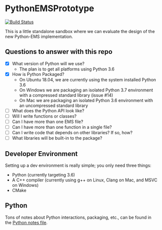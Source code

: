 # PythonEMSPrototype

[![Build Status](https://travis-ci.org/Myoldmopar/PythonEMSPrototype.svg?branch=master)](https://travis-ci.org/Myoldmopar/PythonEMSPrototype)

This is a little standalone sandbox where we can evaluate the design of the new Python-EMS implementation.

## Questions to answer with this repo

 - [X] What version of Python will we use?
   - The plan is to get all platforms using Python 3.6
 - [X] How is Python Packaged?
   - On Ubuntu 18.04, we are currently using the system installed Python 3.6
   - On Windows we are packaging an isolated Python 3.7 environment with a compressed standard library (issue #14)
   - On Mac we are packaging an isolated Python 3.6 environment with an uncompressed standard library
 - [ ] What does the Python API look like?
 - [ ] Will I write functions or classes?
 - [ ] Can I have more than one EMS file?
 - [ ] Can I have more than one function in a single file?
 - [ ] Can I write code that depends on other libraries?  If so, how?
 - [ ] What libraries will be built-in to the package?

## Developer Environment

Setting up a dev environment is really simple; you only need three things:

 - Python (currently targeting 3.6)
 - A C++ compiler (currently using g++ on Linux, Clang on Mac, and MSVC on Windows)
 - CMake

## Python

Tons of notes about Python interactions, packaging, etc., can be found in the [Python notes file](notes/python.md).
